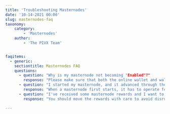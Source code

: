 ---title: 'Troubleshooting Masternodes'date: '10-14-2021 00:00'slug: masternodes-faqtaxonomy:    category:        - 'Masternodes'    author:        - 'The PIVX Team'faqitems:  - generic:    sectiontitle: Masternodes FAQ    questions:      - question: "Why is my masternode not becoming "Enabled"?"        response: "Please make sure that both the online wallet and wallet holding the 10,000 PIV for staking are both running the latest software and updated to the latest block. Out-of-date software and forked blockchains are a common cause."      - question: "I started my masternode, and it advanced through the queue to be next (or soon) to pay, yet it doesn't pay. Why?"        response: "When a masternode first starts, it has to operate for a time to qualify for rewards. The qualifying time is approximately three days."      - question: "I've received some masternode rewards and I want to spend them. How do I do it?"        response: "You should move the rewards with care to avoid disrupting the masternode configuration. If you are committing 10,000 PIV using a Ledger hardware wallet, you can use the SPMT tool (made by PIVX developers) to claim the rewards."---